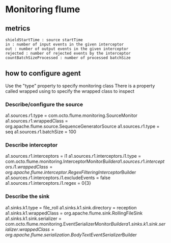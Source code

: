 # Monitoring flume #

## metrics ##
    shieldStartTime : source startTime
    in : number of input events in the given interceptor
    out : number of output events in the given interceptor
    rejected : number of rejected events by the interceptor
    countBatchSizeProcessed : number of processed batchSize

## how to configure agent ##
Use the "type" property to specify monitoring class
There is a property called wrapped using to specify the wrapped class to inspect

### Describe/configure the source ###

a1.sources.r1.type = com.octo.flume.monitoring.SourceMonitor
a1.sources.r1.wrappedClass = org.apache.flume.source.SequenceGeneratorSource
a1.sources.r1.type = seq
a1.sources.r1.batchSize = 100

### Describe interceptor ###

a1.sources.r1.interceptors = i1
a1.sources.r1.interceptors.i1.type = com.octo.flume.monitoring.InterceptorMonitor$Builder
a1.sources.r1.interceptors.i1.wrappedClass = org.apache.flume.interceptor.RegexFilteringInterceptor$Builder
a1.sources.r1.interceptors.i1.excludeEvents = false
a1.sources.r1.interceptors.i1.regex = 0{3}


### Describe the sink ###

a1.sinks.k1.type = file_roll
a1.sinks.k1.sink.directory = reception
a1.sinks.k1.wrappedClass = org.apache.flume.sink.RollingFileSink
a1.sinks.k1.sink.serializer = com.octo.flume.monitoring.EventSerializerMonitor$Builder
a1.sinks.k1.sink.serializer.wrappedClass = org.apache.flume.serialization.BodyTextEventSerializer$Builder
